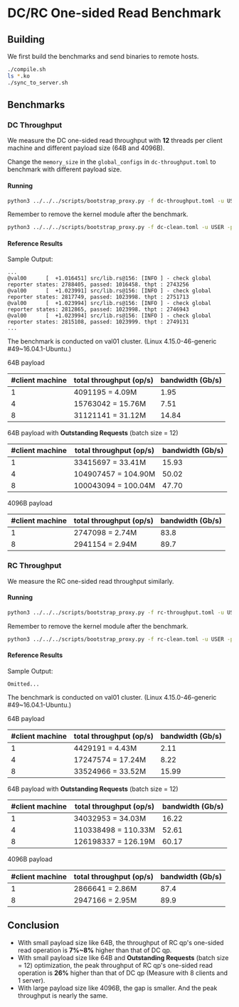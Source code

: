 # DC/RC One-sided Read Benchmark

## Building

We first build the benchmarks and send binaries to remote hosts.

```bash
./compile.sh
ls *.ko
./sync_to_server.sh
```

## Benchmarks

### DC Throughput

We measure the DC one-sided read throughput with **12** threads per client machine and different payload size (64B and 4096B).

Change the `memory_size` in the `global_configs` in `dc-throughput.toml` to benchmark with different payload size.

#### Running

```bash
python3 ../../../scripts/bootstrap_proxy.py -f dc-throughput.toml -u USER -p PASSWORD
```

Remember to remove the kernel module after the benchmark.
```bash
python3 ../../../scripts/bootstrap_proxy.py -f dc-clean.toml -u USER -p PASSWORD
```

#### Reference Results

Sample Output:

```
...
@val00      [  +1.016451] src/lib.rs@156: [INFO ] - check global reporter states: 2788405, passed: 1016458. thpt : 2743256
@val00      [  +1.023991] src/lib.rs@156: [INFO ] - check global reporter states: 2817749, passed: 1023998. thpt : 2751713
@val00      [  +1.023994] src/lib.rs@156: [INFO ] - check global reporter states: 2812865, passed: 1023998. thpt : 2746943
@val00      [  +1.023994] src/lib.rs@156: [INFO ] - check global reporter states: 2815108, passed: 1023999. thpt : 2749131
...
```

The benchmark is conducted on val01 cluster. (Linux 4.15.0-46-generic #49~16.04.1-Ubuntu.)

64B payload

| #client machine | total throughput (op/s) | bandwidth (Gb/s) |
| --------------- | ----------------------- | ---------------- |
| 1               | 4091195 = 4.09M         | 1.95             |
| 4               | 15763042 = 15.76M       | 7.51             |
| 8               | 31121141 = 31.12M       | 14.84            |

64B payload with **Outstanding Requests** (batch size = 12)

| #client machine | total throughput (op/s) | bandwidth (Gb/s) |
| --------------- | ----------------------- | ---------------- |
| 1               | 33415697 = 33.41M       | 15.93            |
| 4               | 104907457 = 104.90M     | 50.02            |
| 8               | 100043094 = 100.04M     | 47.70            |

4096B payload

| #client machine | total throughput (op/s) | bandwidth (Gb/s) |
| --------------- | ----------------------- | ---------------- |
| 1               | 2747098 = 2.74M         | 83.8             |
| 8               | 2941154 = 2.94M         | 89.7             |

### RC Throughput

We measure the RC one-sided read throughput similarly.

#### Running

```bash
python3 ../../../scripts/bootstrap_proxy.py -f rc-throughput.toml -u USER -p PASSWORD
```

Remember to remove the kernel module after the benchmark.
```bash
python3 ../../../scripts/bootstrap_proxy.py -f rc-clean.toml -u USER -p PASSWORD
```

#### Reference Results

Sample Output:

```
Omitted...
```

The benchmark is conducted on val01 cluster. (Linux 4.15.0-46-generic #49~16.04.1-Ubuntu.)

64B payload

| #client machine | total throughput (op/s) | bandwidth (Gb/s) |
| --------------- | ----------------------- | ---------------- |
| 1               | 4429191 = 4.43M         | 2.11             |
| 4               | 17247574 = 17.24M       | 8.22             |
| 8               | 33524966 = 33.52M       | 15.99            |

64B payload with **Outstanding Requests** (batch size = 12)

| #client machine | total throughput (op/s) | bandwidth (Gb/s) |
| --------------- | ----------------------- | ---------------- |
| 1               | 34032953 = 34.03M       | 16.22            |
| 4               | 110338498 = 110.33M     | 52.61            |
| 8               | 126198337 = 126.19M     | 60.17            |

4096B payload

| #client machine | total throughput (op/s) | bandwidth (Gb/s) |
| --------------- | ----------------------- | ---------------- |
| 1               | 2866641 = 2.86M         | 87.4             |
| 8               | 2947166 = 2.95M         | 89.9             |

## Conclusion

- With small payload size like 64B, the throughput of RC qp's one-sided read operation is **7%~8%** higher than that of DC qp.
- With small payload size like 64B and **Outstanding Requests** (batch size = 12) optimization, the peak throughput of RC qp's one-sided read operation is **26%** higher than that of DC qp (Measure with 8 clients and 1 server).
- With large payload size like 4096B, the gap is smaller. And the peak throughput is nearly the same.

